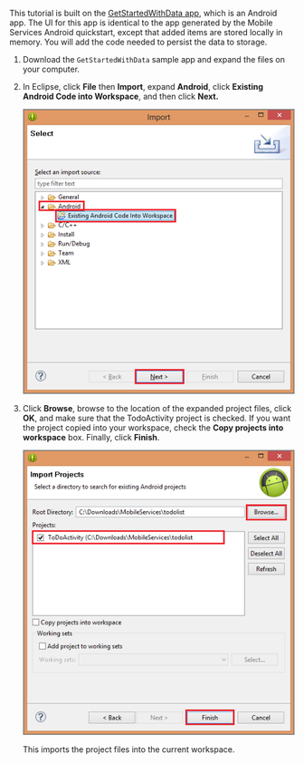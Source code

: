 This tutorial is built on the [GetStartedWithData app][GitHub], which is an Android app. The UI for this app is identical to the app generated by the Mobile Services Android quickstart, except that added items are stored locally in memory. You will add the code needed to persist the data to storage.


1. Download the `GetStartedWithData` sample app and expand the files on your computer. 

2. In Eclipse, click **File** then **Import**, expand **Android**, click **Existing Android Code into Workspace**, and then click **Next.** 

 	![](./media/download-android-sample-code/mobile-services-import-android-workspace.png)

3. Click **Browse**, browse to the location of the expanded project files, click **OK**, and make sure that the TodoActivity project is checked. If you want the project copied into your workspace, check the **Copy projects into workspace** box. Finally, click **Finish**. 

 	![](./media/download-android-sample-code/mobile-services-import-android-project.png)

	This imports the project files into the current workspace.


<!-- URLs. -->
[GitHub]:  http://go.microsoft.com/fwlink/p/?LinkID=282122